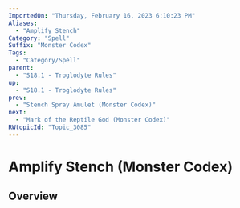 ```yaml
---
ImportedOn: "Thursday, February 16, 2023 6:10:23 PM"
Aliases:
  - "Amplify Stench"
Category: "Spell"
Suffix: "Monster Codex"
Tags:
  - "Category/Spell"
parent:
  - "S18.1 - Troglodyte Rules"
up:
  - "S18.1 - Troglodyte Rules"
prev:
  - "Stench Spray Amulet (Monster Codex)"
next:
  - "Mark of the Reptile God (Monster Codex)"
RWtopicId: "Topic_3085"
---
```

# Amplify Stench (Monster Codex)
## Overview
